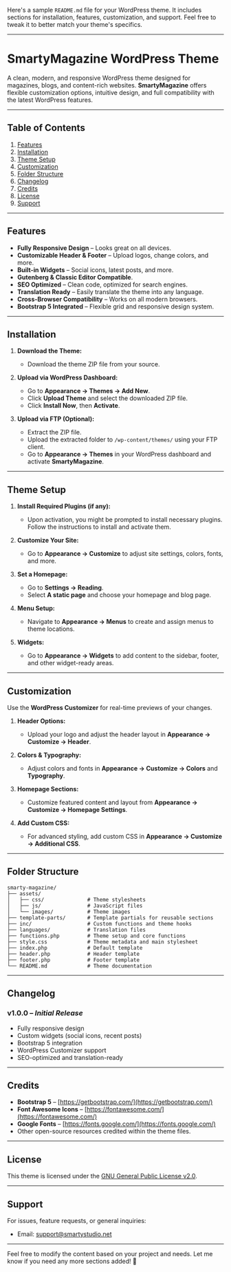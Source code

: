 Here's a sample `README.md` file for your WordPress theme. It includes sections for installation, features, customization, and support. Feel free to tweak it to better match your theme's specifics.

---

# **SmartyMagazine WordPress Theme**

A clean, modern, and responsive WordPress theme designed for magazines, blogs, and content-rich websites. **SmartyMagazine** offers flexible customization options, intuitive design, and full compatibility with the latest WordPress features.

---

## **Table of Contents**

1. [Features](#features)
2. [Installation](#installation)
3. [Theme Setup](#theme-setup)
4. [Customization](#customization)
5. [Folder Structure](#folder-structure)
6. [Changelog](#changelog)
7. [Credits](#credits)
8. [License](#license)
9. [Support](#support)

---

## **Features**

- **Fully Responsive Design** – Looks great on all devices.
- **Customizable Header & Footer** – Upload logos, change colors, and more.
- **Built-in Widgets** – Social icons, latest posts, and more.
- **Gutenberg & Classic Editor Compatible**.
- **SEO Optimized** – Clean code, optimized for search engines.
- **Translation Ready** – Easily translate the theme into any language.
- **Cross-Browser Compatibility** – Works on all modern browsers.
- **Bootstrap 5 Integrated** – Flexible grid and responsive design system.

---

## **Installation**

1. **Download the Theme:**
   - Download the theme ZIP file from your source.

2. **Upload via WordPress Dashboard:**
   - Go to **Appearance → Themes → Add New**.
   - Click **Upload Theme** and select the downloaded ZIP file.
   - Click **Install Now**, then **Activate**.

3. **Upload via FTP (Optional):**
   - Extract the ZIP file.
   - Upload the extracted folder to `/wp-content/themes/` using your FTP client.
   - Go to **Appearance → Themes** in your WordPress dashboard and activate **SmartyMagazine**.

---

## **Theme Setup**

1. **Install Required Plugins (if any):**
   - Upon activation, you might be prompted to install necessary plugins. Follow the instructions to install and activate them.

2. **Customize Your Site:**
   - Go to **Appearance → Customize** to adjust site settings, colors, fonts, and more.

3. **Set a Homepage:**
   - Go to **Settings → Reading**.
   - Select **A static page** and choose your homepage and blog page.

4. **Menu Setup:**
   - Navigate to **Appearance → Menus** to create and assign menus to theme locations.

5. **Widgets:**
   - Go to **Appearance → Widgets** to add content to the sidebar, footer, and other widget-ready areas.

---

## **Customization**

Use the **WordPress Customizer** for real-time previews of your changes.

1. **Header Options:**
   - Upload your logo and adjust the header layout in **Appearance → Customize → Header**.

2. **Colors & Typography:**
   - Adjust colors and fonts in **Appearance → Customize → Colors** and **Typography**.

3. **Homepage Sections:**
   - Customize featured content and layout from **Appearance → Customize → Homepage Settings**.

4. **Add Custom CSS:**
   - For advanced styling, add custom CSS in **Appearance → Customize → Additional CSS**.

---

## **Folder Structure**

```
smarty-magazine/
├── assets/
│   ├── css/              # Theme stylesheets
│   ├── js/               # JavaScript files
│   └── images/           # Theme images
├── template-parts/       # Template partials for reusable sections
├── inc/                  # Custom functions and theme hooks
├── languages/            # Translation files
├── functions.php         # Theme setup and core functions
├── style.css             # Theme metadata and main stylesheet
├── index.php             # Default template
├── header.php            # Header template
├── footer.php            # Footer template
└── README.md             # Theme documentation
```

---

## **Changelog**

### **v1.0.0** – *Initial Release*
- Fully responsive design
- Custom widgets (social icons, recent posts)
- Bootstrap 5 integration
- WordPress Customizer support
- SEO-optimized and translation-ready

---

## **Credits**

- **Bootstrap 5** – [https://getbootstrap.com/](https://getbootstrap.com/)
- **Font Awesome Icons** – [https://fontawesome.com/](https://fontawesome.com/)
- **Google Fonts** – [https://fonts.google.com/](https://fonts.google.com/)
- Other open-source resources credited within the theme files.

---

## **License**

This theme is licensed under the [GNU General Public License v2.0](https://www.gnu.org/licenses/old-licenses/gpl-2.0.en.html).

---

## **Support**

For issues, feature requests, or general inquiries:

- Email: support@smartystudio.net

---

Feel free to modify the content based on your project and needs. Let me know if you need any more sections added! 🚀